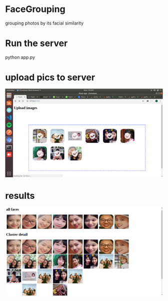 # FaceGrouping

grouping photos by its facial similarity
# Run the server
python app.py

# upload pics to server
![alt text](https://raw.githubusercontent.com/vinotharjun/FaceGrouping/master/results/Screenshot%20from%202019-11-25%2018-56-11.png)
# results
![alt text](https://raw.githubusercontent.com/vinotharjun/FaceGrouping/master/results/Screenshot%20from%202019-11-25%2018-55-19.png)
